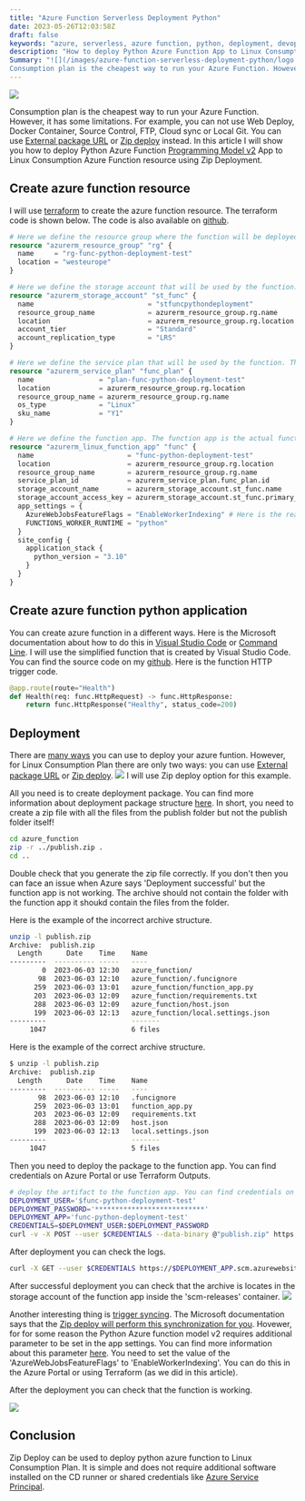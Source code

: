 ```yaml
---
title: "Azure Function Serverless Deployment Python"
date: 2023-05-26T12:03:58Z
draft: false
keywords: "azure, serverless, azure function, python, deployment, devops, terraform"
description: "How to deploy Python Azure Function App to Linux Consumption Azure Function resource using Zip Deployment."
Summary: "![](/images/azure-function-serverless-deployment-python/logo.png)
Consumption plan is the cheapest way to run your Azure Function. However, it has some limitations. For example, you can not use Web Deploy, Docker Container, Source Control, FTP, Cloud sync or Local Git. You can use [External package URL](https://learn.microsoft.com/en-us/azure/azure-functions/functions-deployment-technologies#external-package-url) or [Zip deploy](https://learn.microsoft.com/en-us/azure/azure-functions/functions-deployment-technologies#zip-deploy) instead. In this article I will show you how to deploy Python Azure Function [Programming Model v2](https://techcommunity.microsoft.com/t5/azure-compute-blog/azure-functions-v2-python-programming-model/ba-p/3665168) App to Linux Consumption Azure Function resource using Zip Deployment."
---
```


![](/images/azure-function-serverless-deployment-python/logo.png)

Consumption plan is the cheapest way to run your Azure Function. However, it has some limitations. For example, you can not use Web Deploy, Docker Container, Source Control, FTP, Cloud sync or Local Git. You can use [External package URL](https://learn.microsoft.com/en-us/azure/azure-functions/functions-deployment-technologies#external-package-url) or [Zip deploy](https://learn.microsoft.com/en-us/azure/azure-functions/functions-deployment-technologies#zip-deploy) instead. In this article I will show you how to deploy Python Azure Function [Programming Model v2](https://techcommunity.microsoft.com/t5/azure-compute-blog/azure-functions-v2-python-programming-model/ba-p/3665168) App to Linux Consumption Azure Function resource using Zip Deployment.

## Create azure function resource
I will use [terraform](https://www.terraform.io) to create the azure function resource. The terraform code is shown below. The code is also available on [github](https://github.com/lAnubisl/AzureFunctionPythonLinuxConsumptionZipDeployment/blob/main/terraform_infrastructure/main.tf).

```terraform
# Here we define the resource group where the function will be deployed. https://registry.terraform.io/providers/hashicorp/azurerm/latest/docs/resources/resource_group
resource "azurerm_resource_group" "rg" {
  name     = "rg-func-python-deployment-test"
  location = "westeurope"
}

# Here we define the storage account that will be used by the function. Any azure function needs a storage account. https://registry.terraform.io/providers/hashicorp/azurerm/latest/docs/resources/storage_account
resource "azurerm_storage_account" "st_func" {
  name                            = "stfuncpythondeployment"
  resource_group_name             = azurerm_resource_group.rg.name
  location                        = azurerm_resource_group.rg.location
  account_tier                    = "Standard"
  account_replication_type        = "LRS"
}

# Here we define the service plan that will be used by the function. The service plan defines the location, the operating system and the pricing tier. https://registry.terraform.io/providers/hashicorp/azurerm/latest/docs/resources/service_plan
resource "azurerm_service_plan" "func_plan" {
  name                = "plan-func-python-deployment-test"
  location            = azurerm_resource_group.rg.location
  resource_group_name = azurerm_resource_group.rg.name
  os_type             = "Linux"
  sku_name            = "Y1"
}

# Here we define the function app. The function app is the actual function that will be deployed. It is linked to the service plan and the storage account. https://registry.terraform.io/providers/hashicorp/azurerm/latest/docs/resources/linux_function_app
resource "azurerm_linux_function_app" "func" {
  name                       = "func-python-deployment-test"
  location                   = azurerm_resource_group.rg.location
  resource_group_name        = azurerm_resource_group.rg.name
  service_plan_id            = azurerm_service_plan.func_plan.id
  storage_account_name       = azurerm_storage_account.st_func.name
  storage_account_access_key = azurerm_storage_account.st_func.primary_access_key
  app_settings = {
    AzureWebJobsFeatureFlags = "EnableWorkerIndexing" # Here is the reason why you need this value: https://learn.microsoft.com/en-us/azure/azure-functions/create-first-function-vs-code-python?pivots=python-mode-decorators#update-app-settings
    FUNCTIONS_WORKER_RUNTIME = "python"
  }
  site_config {
    application_stack {
      python_version = "3.10"
    }
  }
}
```

## Create azure function python application

You can create azure function in a different ways. Here is the Microsoft documentation about how to do this in [Visual Studio Code](https://learn.microsoft.com/en-us/azure/azure-functions/create-first-function-vs-code-python?pivots=python-mode-decorators) or [Command Line](https://learn.microsoft.com/en-us/azure/azure-functions/create-first-function-cli-python?tabs=azure-cli%2Cbash&pivots=python-mode-decorators). I will use the simplified function that is created by Visual Studio Code. You can find the source code on my [github](https://github.com/lAnubisl/AzureFunctionPythonLinuxConsumptionZipDeployment/tree/main/azure_function). Here is the function HTTP trigger code.

```python
@app.route(route="Health")
def Health(req: func.HttpRequest) -> func.HttpResponse:
    return func.HttpResponse("Healthy", status_code=200)
```

## Deployment

There are [many ways](https://learn.microsoft.com/en-us/azure/azure-functions/functions-deployment-technologies) you can use to deploy your azure funtion. However, for Linux Consumption Plan there are only two ways: you can use [External package URL](https://learn.microsoft.com/en-us/azure/azure-functions/functions-deployment-technologies#external-package-url) or [Zip deploy](https://learn.microsoft.com/en-us/azure/azure-functions/functions-deployment-technologies#zip-deploy).
![](/images/azure-function-serverless-deployment-dotnet/deployment_options.png)
I will use Zip deploy option for this example.

All you need is to create deployment package. You can find more information about deployment package structure [here](https://learn.microsoft.com/en-us/azure/azure-functions/deployment-zip-push#deployment-zip-file-requirements). In short, you need to create a zip file with all the files from the publish folder but not the publish folder itself!
``` bash
cd azure_function
zip -r ../publish.zip .
cd ..
```
Double check that you generate the zip file correctly. If you don't then you can face an issue when Azure says 'Deployment successful' but the function app is not working.
The archive should not contain the folder with the function app it shoukd contain the files from the folder.

Here is the example of the incorrect archive structure.
``` bash
unzip -l publish.zip
Archive:  publish.zip
  Length      Date    Time    Name
---------  ---------- -----   ----
        0  2023-06-03 12:30   azure_function/
       98  2023-06-03 12:10   azure_function/.funcignore
      259  2023-06-03 13:01   azure_function/function_app.py
      203  2023-06-03 12:09   azure_function/requirements.txt
      288  2023-06-03 12:09   azure_function/host.json
      199  2023-06-03 12:13   azure_function/local.settings.json
---------                     -------
     1047                     6 files
```
Here is the example of the correct archive structure.
``` bash
$ unzip -l publish.zip
Archive:  publish.zip
  Length      Date    Time    Name
---------  ---------- -----   ----
       98  2023-06-03 12:10   .funcignore
      259  2023-06-03 13:01   function_app.py
      203  2023-06-03 12:09   requirements.txt
      288  2023-06-03 12:09   host.json
      199  2023-06-03 12:13   local.settings.json
---------                     -------
     1047                     5 files
```

  Then you need to deploy the package to the function app. You can find credentials on Azure Portal or use Terraform Outputs.
``` bash
# deploy the artifact to the function app. You can find credentials on Azure Portal or use Terraform Outputs.
DEPLOYMENT_USER='$func-python-deployment-test'
DEPLOYMENT_PASSWORD='***************************'
DEPLOYMENT_APP='func-python-deployment-test'
CREDENTIALS=$DEPLOYMENT_USER:$DEPLOYMENT_PASSWORD
curl -v -X POST --user $CREDENTIALS --data-binary @"publish.zip" https://$DEPLOYMENT_APP.scm.azurewebsites.net:443/api/zipdeploy
```

After deployment you can check the logs.
``` bash
curl -X GET --user $CREDENTIALS https://$DEPLOYMENT_APP.scm.azurewebsites.net:443/deployments
```

After successful deployment you can check that the archive is locates in the storage account of the function app inside the 'scm-releases' container.
![](/images/azure-function-serverless-deployment-python/deployment_package_in_storage.png)

Another interesting thing is [trigger syncing](https://learn.microsoft.com/en-us/azure/azure-functions/functions-deployment-technologies#trigger-syncing). The Microsoft documentation says that the [Zip deploy will perform this synchronization for you](https://github.com/projectkudu/kudu/wiki/Deploying-from-a-zip-file-or-url#comparison-with-zip-api:~:text=Zipdeploy%20will%20perform%20this%20synchronization%20for%20you). Hovewer, for for some reason the Python Azure function model v2 requires additional parameter to be set in the app settings. You can find more information about this parameter [here](https://learn.microsoft.com/en-us/azure/azure-functions/create-first-function-vs-code-python?pivots=python-mode-decorators#update-app-settings). You need to set the value of the 'AzureWebJobsFeatureFlags' to 'EnableWorkerIndexing'. You can do this in the Azure Portal or using Terraform (as we did in this article).

After the deployment you can check that the function is working.

![](/images/azure-function-serverless-deployment-python/functions_list.png)

## Conclusion
Zip Deploy can be used to deploy python azure function to Linux Consumption Plan. It is simple and does not require additional software installed on the CD runner or shared credentials like [Azure Service Principal](https://learn.microsoft.com/en-us/azure/active-directory/develop/app-objects-and-service-principals?tabs=browser).
